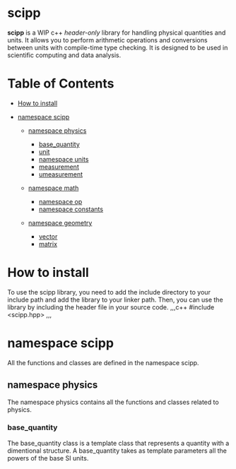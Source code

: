 # scipp
**scipp** is a WIP c++ _header-only_ library for handling physical quantities and units. It allows you to perform arithmetic operations and conversions between units with compile-time type checking.
It is designed to be used in scientific computing and data analysis.

# Table of Contents
* [How to install](#how-to-install)

* [namespace scipp](#namespace-scipp)

    * [namespace physics](#namespace-physics)
        * [base_quantity](#base_quantity)
        * [unit](#unit)
        * [namespace units](#namespace-units)
        * [measurement](#measurement)
        * [umeasurement](#umeasurement)
        
    * [namespace math](#namespace-math)
        * [namespace op](#namespace-op)
        * [namespace constants](#namespace-constants)

    * [namespace geometry](#namespace-geometry)
        * [vector](#vector)
        * [matrix](#matrix)
    


# How to install
To use the scipp library, you need to add the include directory to your include path and add the library to your linker path.
Then, you can use the library by including the header file in your source code.
,,,c++
#include <scipp.hpp>
,,,

# namespace scipp
All the functions and classes are defined in the namespace scipp. 

## namespace physics
The namespace physics contains all the functions and classes related to physics.

### base_quantity
The base_quantity class is a template class that represents a quantity with a dimentional structure. 
A base_quantity takes as template parameters all the powers of the base SI units.